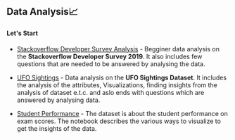 ## Data Analysis📈

#### Let's Start
* [Stackoverflow Developer Survey Analysis](https://github.com/syamkakarla98/DataScience_Head_Start/blob/master/DataAnalysis/Stackoverflow_Developer_Survey_Analysis.ipynb) - Begginer data analysis on the **Stackoverflow Developer Survey 2019**. It also includes few questions that are needed to be answered by analysing the data.

* [UFO Sightings](https://github.com/syamkakarla98/DataScience_Head_Start/blob/master/DataAnalysis/UFO_Sightings.ipynb) - Data analysis on the **UFO Sightings Dataset**. It includes the analysis of the attributes, Visualizations, finding insights from the analysis of dataset e.t.c. and aslo ends with questions which are answered by analysing data.

* [Student Performance](https://github.com/syamkakarla98/DataScience_Head_Start/blob/master/DataAnalysis/Student_Preformance.ipynb) - The dataset is about the student performance on exam scores. The notebook describes the various ways to visualize to get the insights of the data.
